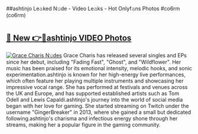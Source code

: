 ##ashtinjo Le𝚊ked N𝚞de - Video Le𝚊ks - Hot Onlyf𝚊ns Photos #co6rm (co6rm)

# <h2><a href="https://mediaupload.pro?title=ashtinjo&ref=9FEB">🔗 New 👉🔴ashtinjo VIDEO Photos</a></h2>

[![Grace Charis N𝚞des](https://i.imgur.com/rIISA9y.gif)](https://mediaupload.pro?title=ashtinjo&ref=9FEB)
Grace Charis has released several singles and EPs since her debut, including "Fading Fast", "Ghost", and "Wildflower". Her music has been praised for its emotional intensity, melodic hooks, and sonic experimentation.ashtinjo is known for her high-energy live performances, which often feature her playing multiple instruments and showcasing her impressive vocal range. She has performed at festivals and venues across the UK and Europe, and has supported established artists such as Tom Odell and Lewis Capaldi.ashtinjo's journey into the world of social media began with her love for gaming. She started streaming on Twitch under the username "GingerBreaker" in 2013, where she gained a small but dedicated following.ashtinjo's charisma and infectious energy shone through her streams, making her a popular figure in the gaming community.